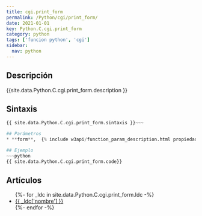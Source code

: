 ```yaml
---
title: cgi.print_form
permalink: /Python/cgi/print_form/
date: 2021-01-01
key: Python.C.cgi.print_form
category: python
tags: ['funcion python', 'cgi']
sidebar: 
  nav: python
---
```


## Descripción
{{site.data.Python.C.cgi.print_form.description }}

## Sintaxis
~~~python
{{ site.data.Python.C.cgi.print_form.sintaxis }}~~~

## Parámetros
* **form**,  {% include w3api/function_param_description.html propiedad=site.data.Python.C.cgi.print_form valor="form" %}

## Ejemplo
~~~python
{{ site.data.Python.C.cgi.print_form.code}}
~~~

## Artículos
<ul>
{%- for _ldc in site.data.Python.C.cgi.print_form.ldc -%}
   <li>
       <a href="{{_ldc['url'] }}">{{ _ldc['nombre'] }}</a>
   </li>
{%- endfor -%}
</ul>
